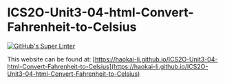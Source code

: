 # ICS2O-Unit3-04-html-Convert-Fahrenheit-to-Celsius
[![GitHub's Super Linter](https://github.com/haokai-li/ICS2O-Unit3-04-html-Convert-Fahrenheit-to-Celsius/workflows/GitHub's%20Super%20Linter/badge.svg)](https://github.com/haokai-li/ICS2O-Unit3-04-html-Convert-Fahrenheit-to-Celsius/actions)

This website can be found at: [https://haokai-li.github.io/ICS2O-Unit3-04-html-Convert-Fahrenheit-to-Celsius](https://haokai-li.github.io/ICS2O-Unit3-04-html-Convert-Fahrenheit-to-Celsius)